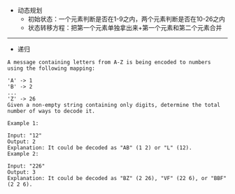 * 动态规划
    * 初始状态：一个元素判断是否在1-9之内，两个元素判断是否在10-26之内
    * 状态转移方程：把第一个元素单独拿出来+第一个元素和第二个元素合并
----------
* 递归    

```
A message containing letters from A-Z is being encoded to numbers using the following mapping:

'A' -> 1
'B' -> 2
...
'Z' -> 26
Given a non-empty string containing only digits, determine the total number of ways to decode it.

Example 1:

Input: "12"
Output: 2
Explanation: It could be decoded as "AB" (1 2) or "L" (12).
Example 2:

Input: "226"
Output: 3
Explanation: It could be decoded as "BZ" (2 26), "VF" (22 6), or "BBF" (2 2 6).

```